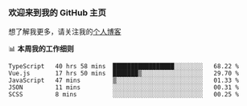 ### 欢迎来到我的 GitHub 主页

想了解我更多，请关注我的[个人博客](https://leoku.top)


📊 **本周我的工作细则**
<!--START_SECTION:waka-->
```text
TypeScript   40 hrs 58 mins  █████████████████░░░░░░░░   68.22 % 
Vue.js       17 hrs 50 mins  ███████▒░░░░░░░░░░░░░░░░░   29.70 % 
JavaScript   47 mins         ▒░░░░░░░░░░░░░░░░░░░░░░░░   01.33 % 
JSON         11 mins         ░░░░░░░░░░░░░░░░░░░░░░░░░   00.31 % 
SCSS         8 mins          ░░░░░░░░░░░░░░░░░░░░░░░░░   00.25 % 
```
<!--END_SECTION:waka-->
